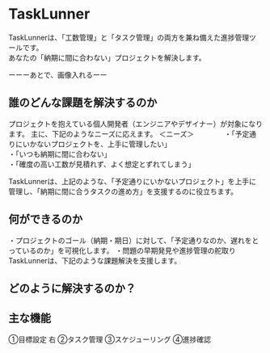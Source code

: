 TaskLunner
====
TaskLunnerは、「工数管理」と「タスク管理」の両方を兼ね備えた進捗管理ツールです。  
あなたの「納期に間に合わない」プロジェクトを解決します。

ーーーあとで、画像入れるーー

## 誰のどんな課題を解決するのか
プロジェクトを抱えている個人開発者（エンジニアやデザイナー）が対象になります。
主に、下記のようなニーズに応えます。
＜ニーズ＞
　　　　・「予定通りにいかないプロジェクトを、上手に管理したい」  
  ・「いつも納期に間に合わない」  
  ・「確度の高い工数が見積れず、よく想定とずれてしまう」
  
TaskLunnerは、上記のような、「予定通りにいかないプロジェクト」を上手に管理し、「納期に間に合うタスクの進め方」を支援するのに役立ちます。 

## 何ができるのか
・プロジェクトのゴール（納期・期日）に対して、「予定通りなのか、遅れをとっているのか」を可視化します。
・問題の早期発見や進捗管理の舵取り
TaskLunnerは、下記のような課題解決を支援します。  

  

## どのように解決するのか？



## 主な機能
①目標設定
右
②タスク管理
③スケジューリング
④進捗確認

##


